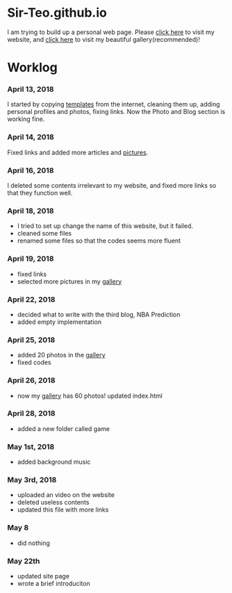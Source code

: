 [website]:https://sir-teo.github.io
[gallery]:https://sir-teo.github.io/gallery
[HTML5 up]: https://www.html5up.com
[music]: http://www.qq.com
# Sir-Teo.github.io
I am trying to build up a personal web page. 
Please [click here][website] to visit my website, and [click here][gallery] to visit my beautiful gallery(recommended)!

# Worklog
### April 13, 2018
I started by copying [templates][HTML5 up] from the internet, cleaning them up, adding personal profiles and photos, fixing links. Now the 
Photo and Blog section is working fine. 

### April 14, 2018
Fixed links and added more articles and [pictures][gallery]. 

### April 16, 2018
I deleted some contents irrelevant to my website, and fixed more links so that they function well.

### April 18, 2018
- I tried to set up change the name of this website, but it failed. 
- cleaned some files
- renamed some files so that the codes seems more fluent

### April 19, 2018
- fixed links
- selected more pictures in my [gallery][gallery]

### April 22, 2018
- decided what to write with the third blog, NBA Prediction
- added empty implementation

### April 25, 2018
- added 20 photos in the [gallery][gallery]
- fixed codes

### April 26, 2018
- now my [gallery][gallery] has 60 photos!
updated index.html

### April 28, 2018
- added a new folder called game

### May 1st, 2018
- added background music

### May 3rd, 2018
- uploaded an video on the website
- deleted useless contents
- updated this file with more links

### May 8
- did nothing

### May 22th
- updated site page
- wrote a brief introduciton 


